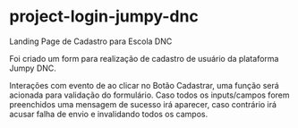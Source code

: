 # project-login-jumpy-dnc
Landing Page de Cadastro para Escola DNC

Foi criado um form para realização de cadastro de usuário da plataforma Jumpy DNC. 

Interações com evento de ao clicar no Botão Cadastrar, uma função será acionada para validação do formulário. Caso todos os inputs/campos forem preenchidos uma 
mensagem de sucesso irá aparecer, caso contrário irá acusar falha de envio e invalidando todos os campos. 
